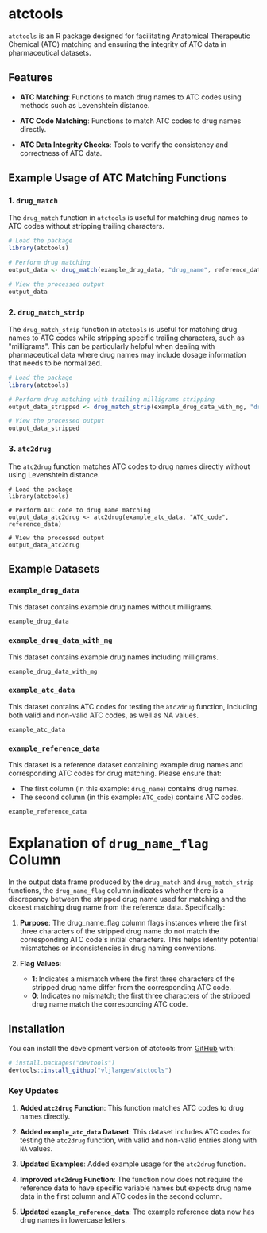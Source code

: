 
# atctools

`atctools` is an R package designed for facilitating Anatomical Therapeutic Chemical (ATC) matching and ensuring the integrity of ATC data in pharmaceutical datasets.

## Features

- **ATC Matching**: Functions to match drug names to ATC codes using methods such as Levenshtein distance.
  
- **ATC Code Matching**: Functions to match ATC codes to drug names directly.

- **ATC Data Integrity Checks**: Tools to verify the consistency and correctness of ATC data.


## Example Usage of ATC Matching Functions

### 1. `drug_match`

The `drug_match` function in `atctools` is useful for matching drug names to ATC codes without stripping trailing characters.

```r
# Load the package
library(atctools)

# Perform drug matching
output_data <- drug_match(example_drug_data, "drug_name", reference_data)

# View the processed output
output_data

```

### 2. `drug_match_strip`

The `drug_match_strip` function in `atctools` is useful for matching drug names to ATC codes while stripping specific trailing characters, such as "milligrams". This can be particularly helpful when dealing with pharmaceutical data where drug names may include dosage information that needs to be normalized.

```r
# Load the package
library(atctools)

# Perform drug matching with trailing milligrams stripping
output_data_stripped <- drug_match_strip(example_drug_data_with_mg, "drug_name", reference_data)

# View the processed output
output_data_stripped

```


### 3. `atc2drug`

The `atc2drug` function matches ATC codes to drug names directly without using Levenshtein distance.

```
# Load the package
library(atctools)

# Perform ATC code to drug name matching
output_data_atc2drug <- atc2drug(example_atc_data, "ATC_code", reference_data)

# View the processed output
output_data_atc2drug

```

## Example Datasets


### `example_drug_data`

This dataset contains example drug names without milligrams.

```
example_drug_data
```

### `example_drug_data_with_mg`

This dataset contains example drug names including milligrams.

```
example_drug_data_with_mg
```

### `example_atc_data`

This dataset contains ATC codes for testing the `atc2drug` function, including both valid and non-valid ATC codes, as well as NA values.

```
example_atc_data
```

### `example_reference_data`

This dataset is a reference dataset containing example drug names and corresponding ATC codes for drug matching. Please ensure that:

- The first column (in this example: `drug_name`) contains drug names.
- The second column (in this example: `ATC_code`) contains ATC codes.

```
example_reference_data
```

# Explanation of `drug_name_flag` Column

In the output data frame produced by the `drug_match` and `drug_match_strip` functions, the `drug_name_flag` column indicates whether there is a discrepancy between the stripped drug name used for matching and the closest matching drug name from the reference data. Specifically:

1. **Purpose**: The drug_name_flag column flags instances where the first three characters of the stripped drug name do not match the corresponding ATC code's initial characters. This helps identify potential mismatches or inconsistencies in drug naming conventions.

2. **Flag Values**:
   - **1**: Indicates a mismatch where the first three characters of the stripped drug name differ from the corresponding ATC code.
   - **0**: Indicates no mismatch; the first three characters of the stripped drug name match the corresponding ATC code.

## Installation

You can install the development version of atctools from [GitHub](https://github.com/) with:

``` r
# install.packages("devtools")
devtools::install_github("vljlangen/atctools")
```

### Key Updates

1. **Added `atc2drug` Function**: This function matches ATC codes to drug names directly.

2. **Added `example_atc_data` Dataset**: This dataset includes ATC codes for testing the `atc2drug` function, with valid and non-valid entries along with `NA` values.

3. **Updated Examples**: Added example usage for the `atc2drug` function.

4. **Improved `atc2drug` Function**: The function now does not require the reference data to have specific variable names but expects drug name data in the first column and ATC codes in the second column.

5. **Updated `example_reference_data`**: The example reference data now has drug names in lowercase letters.
